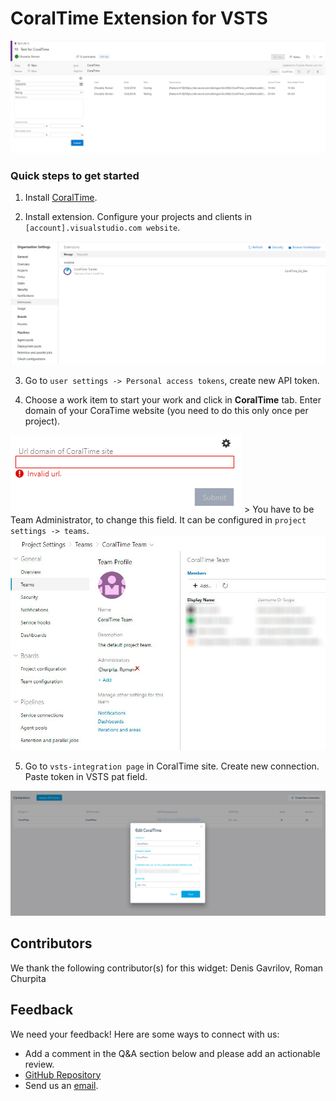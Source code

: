 # CoralTime Extension for VSTS

<img src="./static/img/example.jpg" />

### Quick steps to get started ###

1. Install [CoralTime](https://github.com/CoralTime/CoralTime).

2. Install extension. Configure your projects and clients in <code>[account].visualstudio.com website</code>.
<img src="./static/img/install-extension.png" />

3. Go to <code>user settings -> Personal access tokens</code>, create new API token.

4. Choose a work item to start your work and click in <strong>CoralTime</strong> tab.
Enter domain of your CoraTime website (you need to do this only once per project).
<img src="./static/img/enter-url.png" />
    > You have to be Team Administrator, to change this field. It can be configured in <code>project settings -> teams</code>.
    <img src="./static/img/administrator.jpg" />


5. Go to <code>vsts-integration page</code> in CoralTime site. Create new connection. Paste token in VSTS pat field.
<img src="./static/img/vsts-integration.jpg" />

## Contributors

We thank the following contributor(s) for this widget: Denis Gavrilov, Roman Churpita

## Feedback

We need your feedback! Here are some ways to connect with us:

- Add a comment in the Q&A section below and please add an actionable review.
- [GitHub Repository](https://github.com/CoralTime/CoralTime/tree/vsts-extension/vsts-extension/VstsExtension)
- Send us an [email](mailto://denis.gavrilov@coralteq.com).
